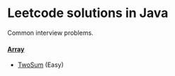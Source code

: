 # Leetcode solutions in Java

Common interview problems.

#### [Array](src/main/java/datastructures/arrays)

- [TwoSum](src/main/java/datastructures/arrays/Twosum.java) (Easy)
